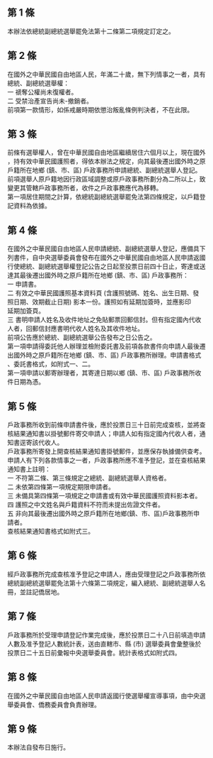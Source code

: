 第 1 條
-------
本辦法依總統副總統選舉罷免法第十二條第二項規定訂定之。

第 2 條
-------
在國外之中華民國自由地區人民，年滿二十歲，無下列情事之一者，具有  
總統、副總統選舉權：  
一  禠奪公權尚未復權者。  
二  受禁治產宣告尚未-撤銷者。  
前項第一款情形，如係戒嚴時期依懲治叛亂條例判決者，不在此限。

第 3 條
-------
前條有選舉權人，曾在中華民國自由地區繼續居住六個月以上，現在國外  
，持有效中華民國護照者，得依本辦法之規定，向其最後遷出國外時之原  
戶籍所在地鄉 (鎮、市、區) 戶政事務所申請總統、副總統選舉人登記。  
前項選舉人原戶籍地因行政區域調整或原戶政事務所劃分為二所以上，致  
變更其管轄戶政事務所者，收件之戶政事務應代為移轉。  
第一項居住期間之計算，依總統副總統選舉罷免法第四條規定，以戶籍登  
記資料為依據。

第 4 條
-------
在國外之中華民國自由地區人民申請總統、副總統選舉人登記，應備具下  
列書件，自中央選舉委員會發布在國外之中華民國自由地區人民申請返國  
行使總統、副總統選舉權登記公告之日起至投票日前四十日止，寄達或送  
達其最後遷出國外時之原戶籍所在地鄉 (鎮、市、區) 戶政事務所：  
一  申請書。  
二  有效之中華民國護照基本資料頁 (含護照號碼、姓名、出生日期、發  
    照日期、效期截止日期) 影本一份。護照如有延期加簽時，並應影印  
    延期加簽頁。  
三  書明申請人姓名及收件地址之免貼郵票回郵信封。但有指定國內代收  
    人者，回郵信封應書明代收人姓名及其收件地址。  
前項公告應於總統、副總統選舉公告發布之日公告之。  
第一項申請得委託他人辦理並檢附委託書及前項各款書件向申請人最後遷  
出國外時之原戶籍所在地鄉 (鎮、市、區) 戶政事務所辦理。申請書格式  
、委託書格式，如附式一、二。  
第一項申請以郵寄辦理者，其寄達日期以鄉 (鎮、市、區) 戶政事務所收  
件日期為憑。

第 5 條
-------
戶政事務所收到前條申請書件後，應於投票日三十日前完成查核，並將查  
核結果通知書以掛號郵件寄交申請人；申請人如有指定國內代收人者，通  
知書逕寄該代收人。  
戶政事務所寄發上開查核結果通知書掛號郵件，並應保存執據備供查考。  
申請人有下列各款情事之一者，戶政事務所應不准予登記，並在查核結果  
通知書上註明：  
一  不符第二條、第三條規定之總統、副總統選舉人資格者。  
二  未依第四條第一項規定期限申請者。  
三  未備具第四條第一項規定之申請書或有效中華民國護照資料影本者。  
四  護照之中文姓名與戶籍資料不符而未提出佐證文件者。  
五  非向其最後遷出國外時之原戶籍所在地鄉(鎮、市、區)戶政事務所申  
    請者。  
查核結果通知書格式如附式三。

第 6 條
-------
經戶政事務所完成查核准予登記之申請人，應由受理登記之戶政事務所依  
總統副總統選舉罷免法第十六條第二項規定，編入總統、副總統選舉人名  
冊，並註記僑居地。

第 7 條
-------
戶政事務所於受理申請登記作業完成後，應於投票日二十八日前填造申請  
人數及准予登記人數統計表，送由直轄市、縣 (市) 選舉委員會彙整後於  
投票日二十五日前彙報中央選舉委員會。統計表格式如附式四。

第 8 條
-------
在國外之中華民國自由地區人民申請返國行使選舉權宣導事項，由中央選  
舉委員會、僑務委員會負責辦理。

第 9 條
-------
本辦法自發布日施行。


